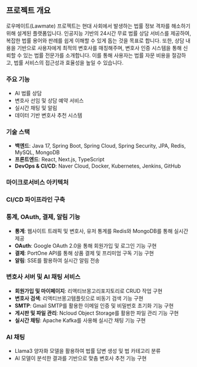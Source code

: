 ## 프로젝트 개요

로우메이트(Lawmate) 프로젝트는 현대 사회에서 발생하는 법률 정보 격차를 해소하기 위해 설계된 플랫폼입니다. 인공지능 기반의 24시간 무료 법률 상담 서비스를 제공하여, 복잡한 법률 용어와 판례를 쉽게 이해할 수 있게 돕는 것을 목표로 합니다. 또한, 상담 내용을 기반으로 사용자에게 최적의 변호사를 매칭해주며, 변호사 인증 시스템을 통해 신뢰할 수 있는 법률 전문가를 소개합니다. 이를 통해 사용자는 법률 자문 비용을 절감하고, 법률 서비스의 접근성과 효율성을 높일 수 있습니다.



### 주요 기능

- AI 법률 상담
- 변호사 선임 및 상담 예약 서비스
- 실시간 채팅 및 알림
- 데이터 기반 변호사 추천 시스템



### 기술 스택

- **백엔드**: Java 17, Spring Boot, Spring Cloud, Spring Security, JPA, Redis, MySQL, MongoDB
- **프론트엔드**: React, Next.js, TypeScript
- **DevOps & CI/CD**: Naver Cloud, Docker, Kubernetes, Jenkins, GitHub



### 마이크로서비스 아키텍처


### CI/CD 파이프라인 구축


### 통계, OAuth, 결제, 알림 기능
- **통계**: 웹사이트 트래픽 및 변호사, 유저 통계를 Redis와 MongoDB를 통해 실시간 제공
- **OAuth**: Google OAuth 2.0을 통해 회원가입 및 로그인 기능 구현
- **결제**: PortOne API를 통해 상품 결제 및 프리미엄 구독 기능 구현
- **알림**: SSE를 활용하여 실시간 알림 전송

### 변호사 서버 및 AI 채팅 서비스
- **회원가입 및 마이페이지**: 리액티브몽고리포지토리로 CRUD 작업 구현
- **변호사 검색**: 리액티브몽고템플릿으로 비동기 검색 기능 구현
- **SMTP**: Gmail SMTP를 활용한 이메일 인증 및 비밀번호 초기화 기능 구현
- **게시판 및 파일 관리**: Ncloud Object Storage를 활용한 파일 관리 기능 구현
- **실시간 채팅**: Apache Kafka를 사용해 실시간 채팅 기능 구현

### AI 채팅
- Llama3 양자화 모델을 활용하여 법률 답변 생성 및 법 카테고리 분류
- AI 모델이 분석한 결과를 기반으로 맞춤 변호사 추천 기능 구현
